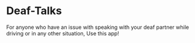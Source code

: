 # Deaf-Talks
For anyone who have an issue with speaking with your deaf partner while driving or in any other situation, Use this app!
